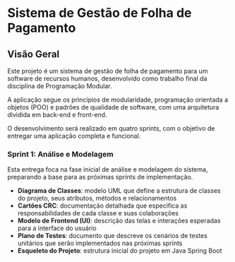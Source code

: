 # Sistema de Gestão de Folha de Pagamento

## Visão Geral
Este projeto é um sistema de gestão de folha de pagamento para um software de recursos humanos, desenvolvido como trabalho final da disciplina de Programação Modular.  

A aplicação segue os princípios de modularidade, programação orientada a objetos (POO) e padrões de qualidade de software, com uma arquitetura dividida em back-end e front-end.  

O desenvolvimento será realizado em quatro sprints, com o objetivo de entregar uma aplicação completa e funcional.

### Sprint 1: Análise e Modelagem
Esta entrega foca na fase inicial de análise e modelagem do sistema, preparando a base para as próximas sprints de implementação.  

- **Diagrama de Classes**: modelo UML que define a estrutura de classes do projeto, seus atributos, métodos e relacionamentos  
- **Cartões CRC**: documentação detalhada que especifica as responsabilidades de cada classe e suas colaborações  
- **Modelo de Frontend (UI)**: descrição das telas e interações esperadas para a interface do usuário  
- **Plano de Testes**: documento que descreve os cenários de testes unitários que serão implementados nas próximas sprints  
- **Esqueleto do Projeto**: estrutura inicial do projeto em Java Spring Boot  
